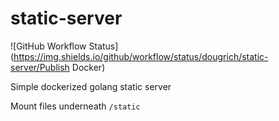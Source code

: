 # static-server

![GitHub Workflow Status](https://img.shields.io/github/workflow/status/dougrich/static-server/Publish Docker)

Simple dockerized golang static server

Mount files underneath `/static`
